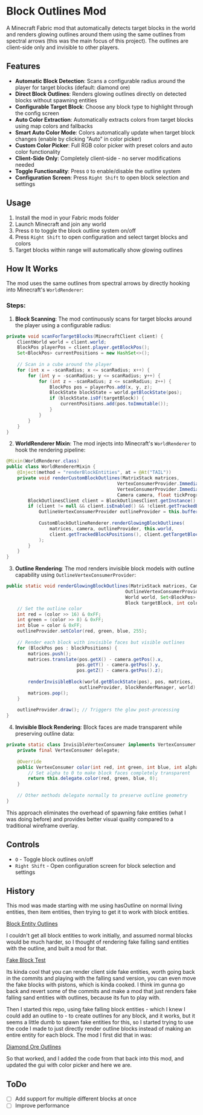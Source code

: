 # Block Outlines Mod

A Minecraft Fabric mod that automatically detects target blocks in the world and renders glowing outlines around them using the same outlines from spectral arrows (this was the main focus of this project). The outlines are client-side only and invisible to other players.

## Features

- **Automatic Block Detection**: Scans a configurable radius around the player for target blocks (default: diamond ore)
- **Direct Block Outlines**: Renders glowing outlines directly on detected blocks without spawning entities
- **Configurable Target Block**: Choose any block type to highlight through the config screen
- **Auto Color Extraction**: Automatically extracts colors from target blocks using map colors and fallbacks
- **Smart Auto Color Mode**: Colors automatically update when target block changes (enable by clicking "Auto" in color picker)
- **Custom Color Picker**: Full RGB color picker with preset colors and auto color functionality
- **Client-Side Only**: Completely client-side - no server modifications needed
- **Toggle Functionality**: Press `O` to enable/disable the outline system
- **Configuration Screen**: Press `Right Shift` to open block selection and settings

## Usage

1. Install the mod in your Fabric mods folder
2. Launch Minecraft and join any world
3. Press `O` to toggle the block outline system on/off
4. Press `Right Shift` to open configuration and select target blocks and colors
5. Target blocks within range will automatically show glowing outlines

## How It Works

The mod uses the same outlines from spectral arrows by directly hooking into Minecraft's `WorldRenderer`:

### Steps:

1. **Block Scanning**: The mod continuously scans for target blocks around the player using a configurable radius:

```java
private void scanForTargetBlocks(MinecraftClient client) {
    ClientWorld world = client.world;
    BlockPos playerPos = client.player.getBlockPos();
    Set<BlockPos> currentPositions = new HashSet<>();
    
    // Scan in a cube around the player
    for (int x = -scanRadius; x <= scanRadius; x++) {
        for (int y = -scanRadius; y <= scanRadius; y++) {
            for (int z = -scanRadius; z <= scanRadius; z++) {
                BlockPos pos = playerPos.add(x, y, z);
                BlockState blockState = world.getBlockState(pos);
                if (blockState.isOf(targetBlock)) {
                    currentPositions.add(pos.toImmutable());
                }
            }
        }
    }
}
```

2. **WorldRenderer Mixin**: The mod injects into Minecraft's `WorldRenderer` to hook the rendering pipeline:

```java
@Mixin(WorldRenderer.class)
public class WorldRendererMixin {
    @Inject(method = "renderBlockEntities", at = @At("TAIL"))
    private void renderCustomBlockOutlines(MatrixStack matrices,
                                         VertexConsumerProvider.Immediate entityVertexConsumers,
                                         VertexConsumerProvider.Immediate effectVertexConsumers,
                                         Camera camera, float tickProgress, CallbackInfo ci) {
        BlockOutlinesClient client = BlockOutlinesClient.getInstance();
        if (client != null && client.isEnabled() && !client.getTrackedBlockPositions().isEmpty()) {
            OutlineVertexConsumerProvider outlineProvider = this.bufferBuilders.getOutlineVertexConsumers();
            
            CustomBlockOutlineRenderer.renderGlowingBlockOutlines(
                matrices, camera, outlineProvider, this.world,
                client.getTrackedBlockPositions(), client.getTargetBlock(), client.getOutlineColor()
            );
        }
    }
}
```

3. **Outline Rendering**: The mod renders invisible block models with outline capability using `OutlineVertexConsumerProvider`:

```java
public static void renderGlowingBlockOutlines(MatrixStack matrices, Camera camera,
                                            OutlineVertexConsumerProvider outlineProvider,
                                            World world, Set<BlockPos> blockPositions,
                                            Block targetBlock, int color) {
    // Set the outline color
    int red = (color >> 16) & 0xFF;
    int green = (color >> 8) & 0xFF;  
    int blue = color & 0xFF;
    outlineProvider.setColor(red, green, blue, 255);
    
    // Render each block with invisible faces but visible outlines
    for (BlockPos pos : blockPositions) {
        matrices.push();
        matrices.translate(pos.getX() - camera.getPos().x,
                          pos.getY() - camera.getPos().y, 
                          pos.getZ() - camera.getPos().z);
        
        renderInvisibleBlock(world.getBlockState(pos), pos, matrices, 
                           outlineProvider, blockRenderManager, world);
        matrices.pop();
    }
    
    outlineProvider.draw(); // Triggers the glow post-processing
}
```

4. **Invisible Block Rendering**: Block faces are made transparent while preserving outline data:

```java
private static class InvisibleVertexConsumer implements VertexConsumer {
    private final VertexConsumer delegate;
    
    @Override
    public VertexConsumer color(int red, int green, int blue, int alpha) {
        // Set alpha to 0 to make block faces completely transparent
        return this.delegate.color(red, green, blue, 0);
    }
    
    // Other methods delegate normally to preserve outline geometry
}
```

This approach eliminates the overhead of spawning fake entities (what I was doing before) and provides better visual quality compared to a traditional wireframe overlay.

## Controls

- `O` - Toggle block outlines on/off
- `Right Shift` - Open configuration screen for block selection and settings

## History

This mod was made starting with me using hasOutline on normal living entities, then item entities, then trying to get it to work with block entities.

[Block Entity Outlines](https://github.com/burneikis/Block-Entity-Outlines)

I couldn't get all block entities to work initially, and assumed normal blocks would be much harder, so I thought of rendering fake falling sand entities with the outline, and built a mod for that.

[Fake Block Test](https://github.com/burneikis/fake-block-test-template-1.21.5)

Its kinda cool that you can render client side fake entities, worth going back in the commits and playing with the falling sand version, you can even move the fake blocks with pistons, which is kinda cooked. I think im gunna go back and revert some of the commits and make a mod that just renders fake falling sand entities with outlines, because its fun to play with.

Then I started this repo, using fake falling block entities - which I knew I could add an outline to - to create outlines for any block, and it works, but it seems a little dumb to spawn fake entities for this, so I started trying to use the code I made to just directly render outline blocks instead of making an entire entity for each block. The mod I first did that in was:

[Diamond Ore Outlines](https://github.com/burneikis/diamond-ore-outlines)

So that worked, and I added the code from that back into this mod, and updated the gui with color picker and here we are.

## ToDo

- [ ] Add support for multiple different blocks at once
- [ ] Improve performance